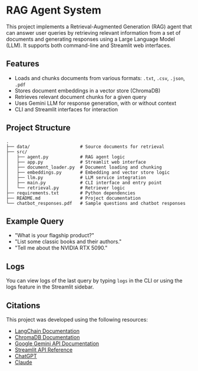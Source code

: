 # RAG Agent System

This project implements a Retrieval-Augmented Generation (RAG) agent that can answer user queries by retrieving relevant information from a set of documents and generating responses using a Large Language Model (LLM). It supports both command-line and Streamlit web interfaces.

## Features

- Loads and chunks documents from various formats: `.txt`, `.csv`, `.json`, `.pdf`
- Stores document embeddings in a vector store (ChromaDB)
- Retrieves relevant document chunks for a given query
- Uses Gemini LLM for response generation, with or without context
- CLI and Streamlit interfaces for interaction

## Project Structure

```
.
├── data/                   # Source documents for retrieval
├── src/
│   ├── agent.py            # RAG agent logic
│   ├── app.py              # Streamlit web interface
│   ├── document_loader.py  # Document loading and chunking
│   ├── embeddings.py       # Embedding and vector store logic
│   ├── llm.py              # LLM service integration
│   ├── main.py             # CLI interface and entry point
│   └── retrieval.py        # Retriever logic
├── requirements.txt        # Python dependencies
├── README.md               # Project documentation
└── chatbot_responses.pdf   # Sample questions and chatbot responses
```

## Example Query

- "What is your flagship product?"
- "List some classic books and their authors."
- "Tell me about the NVIDIA RTX 5090."

## Logs

You can view logs of the last query by typing `logs` in the CLI or using the logs feature in the Streamlit sidebar.

## Citations

This project was developed using the following resources:

- [LangChain Documentation](https://python.langchain.com/docs/introduction/)
- [ChromaDB Documentation](https://docs.trychroma.com/docs/overview/introduction)
- [Google Gemini API Documentation](https://ai.google.dev/gemini-api/docs/)
- [Streamlit API Reference](https://docs.streamlit.io/develop/api-reference)
- [ChatGPT](https://chat.openai.com/)
- [Claude](https://claude.ai/)